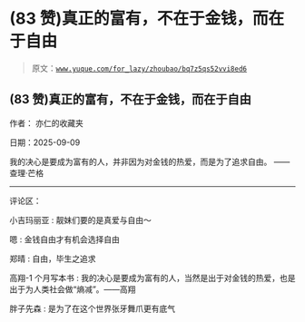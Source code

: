 # (83 赞)真正的富有，不在于金钱，而在于自由

> 原文：[`www.yuque.com/for_lazy/zhoubao/bq7z5qs52vvi8ed6`](https://www.yuque.com/for_lazy/zhoubao/bq7z5qs52vvi8ed6)

## (83 赞)真正的富有，不在于金钱，而在于自由

作者： 亦仁的收藏夹

日期：2025-09-09

我的决心是要成为富有的人，并非因为对金钱的热爱，而是为了追求自由。 ——查理·芒格

* * *

评论区：

小吉玛丽亚 : 靓妹们要的是真爱与自由～

嗯 : 金钱自由才有机会选择自由

郑晴 : 自由，毕生之追求

高翔-1 个月写本书 : 我的决心是要成为富有的人，当然是出于对金钱的热爱，也是出于为人类社会做“熵减”。——高翔

胖子先森 : 是为了在这个世界张牙舞爪更有底气